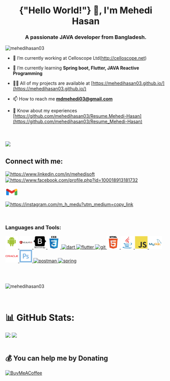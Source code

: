 <h1 align="center">{"Hello World!"} 👋, I'm Mehedi Hasan</h1>
<h3 align="center">A passionate JAVA developer from Bangladesh.</h3>

<p align="left"> <img src="https://komarev.com/ghpvc/?username=mehedihasan03&label=Profile%20views&color=0e75b6&style=flat" alt="mehedihasan03" /> </p>

</a> </p>

- 🔭 I’m currently working at Celloscope Ltd(http://celloscope.net)

- 🌱 I’m currently learning **Spring boot, Flutter, JAVA Reactive Programming**

- 👨‍💻 All of my projects are available at [https://mehedihasan03.github.io/](https://mehedihasan03.github.io/)

- 📫 How to reach me **mdmehedi03@gmail.com**

- 📄 Know about my experiences [https://github.com/mehedihasan03/Resume.Mehedi-Hasan](https://github.com/mehedihasan03/Resume_Mehedi-Hasan)

<br />
<h3><img src='https://raw.githubusercontent.com/ShahriarShafin/ShahriarShafin/main/Assets/handshake.gif' width="100px"></h3>
<h2 align="left">Connect with me:</h2>
<p align="left">
<a href="https://linkedin.com/in/https://www.linkedin.com/in/mehedisoft" target="blank"><img align="center" src="https://raw.githubusercontent.com/rahuldkjain/github-profile-readme-generator/master/src/images/icons/Social/linked-in-alt.svg" alt="https://www.linkedin.com/in/mehedisoft" height="30" width="40" /></a>
<a href="https://fb.com/https://www.facebook.com/profile.php?id=100018913181732" target="blank"><img align="center" src="https://raw.githubusercontent.com/rahuldkjain/github-profile-readme-generator/master/src/images/icons/Social/facebook.svg" alt="https://www.facebook.com/profile.php?id=100018913181732" height="30" width="40" /></a>
  
  <a href="https://mail.google.com/mail/u/0/?tab=rm&ogbl#inbox" target="blank"><img align="center" src="https://raw.githubusercontent.com/rahuldkjain/github-profile-readme-generator/master/src/images/icons/Social/gmail.svg" alt="https://mail.google.com/mail/u/0/" height="30" width="40" /></a>
  
<a href="https://instagram.com/https://instagram.com/m_h_medu?utm_medium=copy_link" target="blank"><img align="center" src="https://raw.githubusercontent.com/rahuldkjain/github-profile-readme-generator/master/src/images/icons/Social/instagram.svg" alt="https://instagram.com/m_h_medu?utm_medium=copy_link" height="30" width="40" /></a>
</p>

<br />

<h3 align="left">Languages and Tools:</h3>
<p align="left"> <a href="https://developer.android.com" target="_blank" rel="noreferrer"> <img src="https://raw.githubusercontent.com/devicons/devicon/master/icons/android/android-original-wordmark.svg" alt="android" width="40" height="40"/> </a> <a href="https://angular.io" target="_blank" rel="noreferrer"> <img src="https://raw.githubusercontent.com/devicons/devicon/master/icons/angularjs/angularjs-original-wordmark.svg" alt="angularjs" width="40" height="40"/> </a> <a href="https://getbootstrap.com" target="_blank" rel="noreferrer"> <img src="https://raw.githubusercontent.com/devicons/devicon/master/icons/bootstrap/bootstrap-plain-wordmark.svg" alt="bootstrap" width="40" height="40"/> </a> <a href="https://www.w3schools.com/css/" target="_blank" rel="noreferrer"> <img src="https://raw.githubusercontent.com/devicons/devicon/master/icons/css3/css3-original-wordmark.svg" alt="css3" width="40" height="40"/> </a> <a href="https://dart.dev" target="_blank" rel="noreferrer"> <img src="https://www.vectorlogo.zone/logos/dartlang/dartlang-icon.svg" alt="dart" width="40" height="40"/> </a> <a href="https://flutter.dev" target="_blank" rel="noreferrer"> <img src="https://www.vectorlogo.zone/logos/flutterio/flutterio-icon.svg" alt="flutter" width="40" height="40"/> </a> <a href="https://git-scm.com/" target="_blank" rel="noreferrer"> <img src="https://www.vectorlogo.zone/logos/git-scm/git-scm-icon.svg" alt="git" width="40" height="40"/> </a> <a href="https://www.w3.org/html/" target="_blank" rel="noreferrer"> <img src="https://raw.githubusercontent.com/devicons/devicon/master/icons/html5/html5-original-wordmark.svg" alt="html5" width="40" height="40"/> </a> <a href="https://www.java.com" target="_blank" rel="noreferrer"> <img src="https://raw.githubusercontent.com/devicons/devicon/master/icons/java/java-original.svg" alt="java" width="40" height="40"/> </a> <a href="https://developer.mozilla.org/en-US/docs/Web/JavaScript" target="_blank" rel="noreferrer"> <img src="https://raw.githubusercontent.com/devicons/devicon/master/icons/javascript/javascript-original.svg" alt="javascript" width="40" height="40"/> </a> <a href="https://www.mysql.com/" target="_blank" rel="noreferrer"> <img src="https://raw.githubusercontent.com/devicons/devicon/master/icons/mysql/mysql-original-wordmark.svg" alt="mysql" width="40" height="40"/> </a> <a href="https://www.oracle.com/" target="_blank" rel="noreferrer"> <img src="https://raw.githubusercontent.com/devicons/devicon/master/icons/oracle/oracle-original.svg" alt="oracle" width="40" height="40"/> </a> <a href="https://www.photoshop.com/en" target="_blank" rel="noreferrer"> <img src="https://raw.githubusercontent.com/devicons/devicon/master/icons/photoshop/photoshop-line.svg" alt="photoshop" width="40" height="40"/> </a> <a href="https://postman.com" target="_blank" rel="noreferrer"> <img src="https://www.vectorlogo.zone/logos/getpostman/getpostman-icon.svg" alt="postman" width="40" height="40"/> </a> <a href="https://spring.io/" target="_blank" rel="noreferrer"> <img src="https://www.vectorlogo.zone/logos/springio/springio-icon.svg" alt="spring" width="40" height="40"/> </a> </p>

<br />
<br />


<p><img align="center" src="https://github-readme-stats.vercel.app/api/top-langs?username=mehedihasan03&show_icons=true&locale=en&layout=compact" alt="mehedihasan03" /></p>

<br />

# 📊 GitHub Stats:
![](https://github-readme-stats.vercel.app/api?username=mehedihasan03&theme=great-gatsby&hide_border=false&include_all_commits=true&count_private=true&show_icons=true)
![](https://github-readme-streak-stats.herokuapp.com/?user=mehedihasan03&theme=great-gatsby&hide_border=false)<br/>
<br />

## 💰 You can help me by Donating
  [![BuyMeACoffee](https://img.shields.io/badge/Buy%20Me%20a%20Coffee-ffdd00?style=for-the-badge&logo=buy-me-a-coffee&logoColor=black)](https://www.buymeacoffee.com/mehedihasan03)
